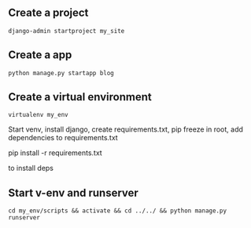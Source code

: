 ## Create a project 
`django-admin startproject my_site`

## Create a app
`python manage.py startapp blog`

## Create a virtual environment
`virtualenv my_env`

Start venv, install django, create requirements.txt,
pip freeze in root,
add dependencies to requirements.txt

pip install -r requirements.txt

to install deps

## Start v-env and runserver
`cd my_env/scripts && activate && cd ../../ && python manage.py runserver`